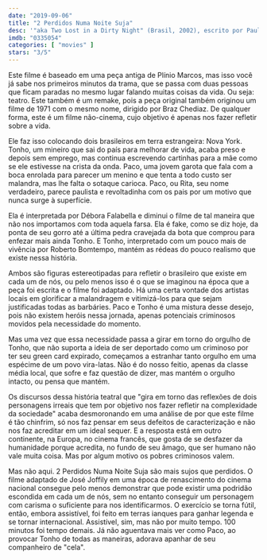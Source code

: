 ```yaml
---
date: "2019-09-06"
title: "2 Perdidos Numa Noite Suja"
desc: '"aka Two Lost in a Dirty Night" (Brasil, 2002), escrito por Paulo Halm baseado na peça de Plínio Marcos, dirigido por José Joffily, com Roberto Bomtempo e Débora Falabella. Da leva de DVDs.'
imdb: "0335054"
categories: [ "movies" ]
stars: "3/5"
---
```

Este filme é baseado em uma peça antiga de Plínio Marcos, mas isso você já sabe nos primeiros minutos da trama, que se passa com duas pessoas que ficam paradas no mesmo lugar falando muitas coisas da vida. Ou seja: teatro. Este também é um remake, pois a peça original também originou um filme de 1971 com o mesmo nome, dirigido por Braz Chediaz. De qualquer forma, este é um filme não-cinema, cujo objetivo é apenas nos fazer refletir sobre a vida.

Ele faz isso colocando dois brasileiros em terra estrangeira: Nova York. Tonho, um mineiro que sai do país para melhorar de vida, acaba preso e depois sem emprego, mas continua escrevendo cartinhas para a mãe como se ele estivesse na crista da onda. Paco, uma jovem garota que fala com a boca enrolada para parecer um menino e que tenta a todo custo ser malandra, mas lhe falta o sotaque carioca. Paco, ou Rita, seu nome verdadeiro, parece paulista e revoltadinha com os pais por um motivo que nunca surge à superfície.

Ela é interpretada por Débora Falabella e diminui o filme de tal maneira que não nos importamos com toda aquela farsa. Ela é fake, como se diz hoje, da ponta de seu gorro até a última pedra cravejada da bota que comprou para enfezar mais ainda Tonho. E Tonho, interpretado com um pouco mais de vivência por Roberto Bomtempo, mantém as rédeas do pouco realismo que existe nessa história.

Ambos são figuras estereotipadas para refletir o brasileiro que existe em cada um de nós, ou pelo menos isso é o que se imaginou na época que a peça foi escrita e o filme foi adaptado. Há uma certa vontade dos artistas locais em glorificar a malandragem e vitimizá-los para que sejam justificadas todas as barbáries. Paco e Tonho é uma mistura desse desejo, pois não existem heróis nessa jornada, apenas potenciais criminosos movidos pela necessidade do momento.

Mas uma vez que essa necessidade passa a girar em torno do orgulho de Tonho, que não suporta a ideia de ser deportado como um criminoso por ter seu green card expirado, começamos a estranhar tanto orgulho em uma espécime de um povo vira-latas. Não é do nosso feitio, apenas da classe média local, que sofre e faz questão de dizer, mas mantém o orgulho intacto, ou pensa que mantém.

Os discursos dessa história teatral que "gira em torno das reflexões de dois personagens irreais que tem por objetivo nos fazer refletir na complexidade da sociedade" acaba desmoronando em uma análise de por que este filme é tão chinfrim, só nos faz pensar em seus defeitos de caracterização e não nos faz acreditar em um ideal sequer. E a resposta está em outro continente, na Europa, no cinema francês, que gosta de se desfazer da humanidade porque acredita, no fundo de seu âmago, que ser humano não vale muita coisa. Mas por algum motivo os pobres criminosos valem.

Mas não aqui. 2 Perdidos Numa Noite Suja são mais sujos que perdidos. O filme adaptado de José Joffily em uma época de renascimento do cinema nacional consegue pelo menos demonstrar que pode existir uma podridão escondida em cada um de nós, sem no entanto conseguir um personagem com carisma o suficiente para nos identificarmos. O exercício se torna fútil, então, embora assistível, foi feito em terras ianques para ganhar legenda e se tornar internacional. Assistível, sim, mas não por muito tempo. 100 minutos foi tempo demais. Já não aguentava mais ver como Paco, ao provocar Tonho de todas as maneiras, adorava apanhar de seu companheiro de "cela".
